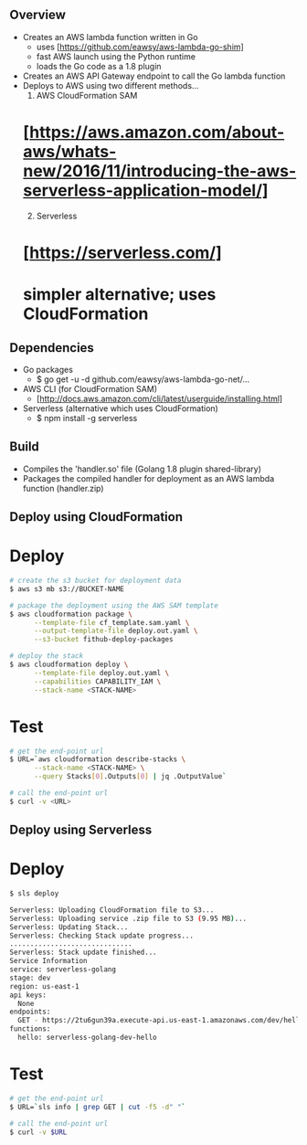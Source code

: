 ## Overview

* Creates an AWS lambda function written in Go
  * uses [https://github.com/eawsy/aws-lambda-go-shim]
  * fast AWS launch using the Python runtime
  * loads the Go code as a 1.8 plugin
* Creates an AWS API Gateway endpoint to call the Go lambda function
* Deploys to AWS using two different methods...
  1. AWS CloudFormation SAM
    # [https://aws.amazon.com/about-aws/whats-new/2016/11/introducing-the-aws-serverless-application-model/]
  2. Serverless
    # [https://serverless.com/]
    # simpler alternative; uses CloudFormation

## Dependencies

* Go packages
  * $ go get -u -d github.com/eawsy/aws-lambda-go-net/...
* AWS CLI (for CloudFormation SAM)
  * [http://docs.aws.amazon.com/cli/latest/userguide/installing.html]
* Serverless (alternative which uses CloudFormation)
  * $ npm install -g serverless

## Build

* Compiles the 'handler.so' file (Golang 1.8 plugin shared-library)
* Packages the compiled handler for deployment as an AWS lambda function (handler.zip)

## Deploy using CloudFormation

# Deploy

```bash
# create the s3 bucket for deployment data
$ aws s3 mb s3://BUCKET-NAME

# package the deployment using the AWS SAM template
$ aws cloudformation package \
      --template-file cf_template.sam.yaml \
      --output-template-file deploy.out.yaml \
      --s3-bucket fithub-deploy-packages

# deploy the stack
$ aws cloudformation deploy \
      --template-file deploy.out.yaml \
      --capabilities CAPABILITY_IAM \
      --stack-name <STACK-NAME>
```

# Test

```bash
# get the end-point url
$ URL=`aws cloudformation describe-stacks \
      --stack-name <STACK-NAME> \
      --query Stacks[0].Outputs[0] | jq .OutputValue`

# call the end-point url
$ curl -v <URL>
```

## Deploy using Serverless

# Deploy
```bash
$ sls deploy

Serverless: Uploading CloudFormation file to S3...
Serverless: Uploading service .zip file to S3 (9.95 MB)...
Serverless: Updating Stack...
Serverless: Checking Stack update progress...
..............................
Serverless: Stack update finished...
Service Information
service: serverless-golang
stage: dev
region: us-east-1
api keys:
  None
endpoints:
  GET - https://2tu6gun39a.execute-api.us-east-1.amazonaws.com/dev/hello
functions:
  hello: serverless-golang-dev-hello
```

# Test

```bash
# get the end-point url
$ URL=`sls info | grep GET | cut -f5 -d" "`

# call the end-point url
$ curl -v $URL
```
